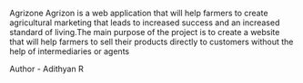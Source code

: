 Agrizone
Agrizon is a web application that will help farmers to create agricultural marketing that leads to increased success and an increased standard of living.The main purpose of the project is to create a website that will help farmers to sell their products directly to customers without the help of intermediaries or agents

Author - Adithyan R

